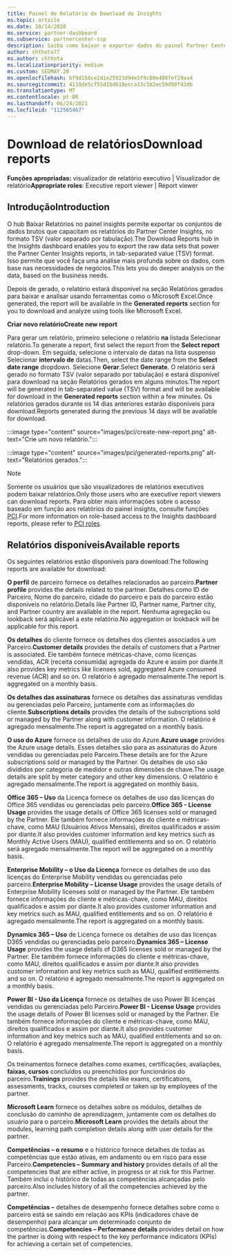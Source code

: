 ```yaml
---
title: Painel de Relatório de Download do Insights
ms.topic: article
ms.date: 10/14/2020
ms.service: partner-dashboard
ms.subservice: partnercenter-csp
description: Saiba como baixar e exportar dados do painel Partner Center relatório unificado e de relatórios Partner Center Insights.
author: shthota77
ms.author: shthota
ms.localizationpriority: medium
ms.custom: SEOMAY.20
ms.openlocfilehash: bf9d158ce2d1e25923d94e5f9c80e408fef29aa4
ms.sourcegitcommit: 4118de5cf55d1bd618ecca13c1b2ec59d80f43db
ms.translationtype: MT
ms.contentlocale: pt-BR
ms.lasthandoff: 06/24/2021
ms.locfileid: "112565467"
---
```

# <a name="download-reports"></a><span data-ttu-id="9bb8a-103">Download de relatórios</span><span class="sxs-lookup"><span data-stu-id="9bb8a-103">Download reports</span></span>

<span data-ttu-id="9bb8a-104">**Funções apropriadas:** visualizador de relatório executivo | Visualizador de relatório</span><span class="sxs-lookup"><span data-stu-id="9bb8a-104">**Appropriate roles**: Executive report viewer | Report viewer</span></span>

## <a name="introduction"></a><span data-ttu-id="9bb8a-105">Introdução</span><span class="sxs-lookup"><span data-stu-id="9bb8a-105">Introduction</span></span>

<span data-ttu-id="9bb8a-106">O hub Baixar Relatórios no painel insights permite exportar os conjuntos de dados brutos que capacitam os relatórios do Partner Center Insights, no formato TSV (valor separado por tabulação).</span><span class="sxs-lookup"><span data-stu-id="9bb8a-106">The Download Reports hub in the Insights dashboard enables you to export the raw data sets that power the Partner Center Insights reports, in tab-separated value (TSV) format.</span></span> <span data-ttu-id="9bb8a-107">Isso permite que você faça uma análise mais profunda sobre os dados, com base nas necessidades de negócios.</span><span class="sxs-lookup"><span data-stu-id="9bb8a-107">This lets you do deeper analysis on the data, based on the business needs.</span></span>

<span data-ttu-id="9bb8a-108">Depois de gerado, o relatório  estará disponível na seção Relatórios gerados para baixar e analisar usando ferramentas como o Microsoft Excel.</span><span class="sxs-lookup"><span data-stu-id="9bb8a-108">Once generated, the report  will be available in the **Generated reports** section for you to download and analyze using tools like Microsoft Excel.</span></span>

<span data-ttu-id="9bb8a-109">**Criar novo relatório**</span><span class="sxs-lookup"><span data-stu-id="9bb8a-109">**Create new report**</span></span>

<span data-ttu-id="9bb8a-110">Para gerar um relatório, primeiro selecione o relatório **na** listada Selecionar relatório.</span><span class="sxs-lookup"><span data-stu-id="9bb8a-110">To generate a report, first select the report from the **Select report** drop-down.</span></span> <span data-ttu-id="9bb8a-111">Em seguida, selecione o intervalo de datas na lista suspenso Selecionar **intervalo de** datas.</span><span class="sxs-lookup"><span data-stu-id="9bb8a-111">Then, select the date range from the **Select date range** dropdown.</span></span> <span data-ttu-id="9bb8a-112">Selecione **Gerar**.</span><span class="sxs-lookup"><span data-stu-id="9bb8a-112">Select **Generate**.</span></span> <span data-ttu-id="9bb8a-113">O relatório será gerado no formato TSV (valor separado por tabulação)  e estará disponível para download na seção Relatórios gerados em alguns minutos.</span><span class="sxs-lookup"><span data-stu-id="9bb8a-113">The report will be generated in tab-separated value (TSV) format and will be available for download in the **Generated reports** section within a few minutes.</span></span> <span data-ttu-id="9bb8a-114">Os relatórios gerados durante os 14 dias anteriores estarão disponíveis para download.</span><span class="sxs-lookup"><span data-stu-id="9bb8a-114">Reports generated during the previous 14 days will be available for download.</span></span>

:::image type="content" source="images/pci/create-new-report.png" alt-text="Crie um novo relatório.":::

:::image type="content" source="images/pci/generated-reports.png" alt-text="Relatórios gerados.":::

>[!NOTE] 
><span data-ttu-id="9bb8a-117">Somente os usuários que são visualizadores de relatórios executivos podem baixar relatórios.</span><span class="sxs-lookup"><span data-stu-id="9bb8a-117">Only those users who are executive report viewers can download reports.</span></span> <span data-ttu-id="9bb8a-118">Para obter mais informações sobre o acesso baseado em função aos relatórios do painel insights, consulte funções [PCI](pci-roles.md).</span><span class="sxs-lookup"><span data-stu-id="9bb8a-118">For more information on role-based access to the Insights dashboard reports, please refer to [PCI roles](pci-roles.md).</span></span> 

## <a name="available-reports"></a><span data-ttu-id="9bb8a-119">Relatórios disponíveis</span><span class="sxs-lookup"><span data-stu-id="9bb8a-119">Available reports</span></span>

<span data-ttu-id="9bb8a-120">Os seguintes relatórios estão disponíveis para download:</span><span class="sxs-lookup"><span data-stu-id="9bb8a-120">The following reports are available for download:</span></span>

<span data-ttu-id="9bb8a-121">**O perfil** de parceiro fornece os detalhes relacionados ao parceiro.</span><span class="sxs-lookup"><span data-stu-id="9bb8a-121">**Partner profile** provides the details related to the partner.</span></span> <span data-ttu-id="9bb8a-122">Detalhes como ID de Parceiro, Nome do parceiro, cidade do parceiro e país do parceiro estão disponíveis no relatório.</span><span class="sxs-lookup"><span data-stu-id="9bb8a-122">Details like Partner ID, Partner name, Partner city, and Partner country are available in the report.</span></span> <span data-ttu-id="9bb8a-123">Nenhuma agregação ou lookback será aplicável a este relatório.</span><span class="sxs-lookup"><span data-stu-id="9bb8a-123">No aggregation or lookback will be applicable for this report.</span></span>

<span data-ttu-id="9bb8a-124">**Os detalhes** do cliente fornece os detalhes dos clientes associados a um Parceiro.</span><span class="sxs-lookup"><span data-stu-id="9bb8a-124">**Customer details** provides the details of customers that a Partner is associated.</span></span> <span data-ttu-id="9bb8a-125">Ele também fornece métricas-chave, como licenças vendidas, ACR (receita consumida) agregada do Azure e assim por diante.</span><span class="sxs-lookup"><span data-stu-id="9bb8a-125">It also provides key metrics like licenses sold, aggregated Azure consumed revenue (ACR) and so on.</span></span> <span data-ttu-id="9bb8a-126">O relatório é agregado mensalmente.</span><span class="sxs-lookup"><span data-stu-id="9bb8a-126">The report is aggregated on a monthly basis.</span></span>

<span data-ttu-id="9bb8a-127">**Os detalhes das assinaturas** fornece os detalhes das assinaturas vendidas ou gerenciadas pelo Parceiro, juntamente com as informações do cliente.</span><span class="sxs-lookup"><span data-stu-id="9bb8a-127">**Subscriptions details** provides the details of the subscriptions sold or managed by the Partner along with customer information.</span></span> <span data-ttu-id="9bb8a-128">O relatório é agregado mensalmente.</span><span class="sxs-lookup"><span data-stu-id="9bb8a-128">The report is aggregated on a monthly basis.</span></span>

<span data-ttu-id="9bb8a-129">**O uso do Azure** fornece os detalhes de uso do Azure.</span><span class="sxs-lookup"><span data-stu-id="9bb8a-129">**Azure usage** provides the Azure usage details.</span></span> <span data-ttu-id="9bb8a-130">Esses detalhes são para as assinaturas do Azure vendidas ou gerenciadas pelo Parceiro.</span><span class="sxs-lookup"><span data-stu-id="9bb8a-130">These details are for the Azure subscriptions sold or managed by the Partner.</span></span> <span data-ttu-id="9bb8a-131">Os detalhes de uso são divididos por categoria de medidor e outras dimensões de chave.</span><span class="sxs-lookup"><span data-stu-id="9bb8a-131">The usage details are split by meter category and other key dimensions.</span></span> <span data-ttu-id="9bb8a-132">O relatório é agregado mensalmente.</span><span class="sxs-lookup"><span data-stu-id="9bb8a-132">The report is aggregated on monthly basis.</span></span>

<span data-ttu-id="9bb8a-133">**Office 365 – Uso** da Licença fornece os detalhes de uso das licenças do Office 365 vendidas ou gerenciadas pelo parceiro.</span><span class="sxs-lookup"><span data-stu-id="9bb8a-133">**Office 365 - License Usage** provides the usage details of Office 365 licenses sold or managed by the Partner.</span></span> <span data-ttu-id="9bb8a-134">Ele também fornece informações do cliente e métricas-chave, como MAU (Usuários Ativos Mensais), direitos qualificados e assim por diante.</span><span class="sxs-lookup"><span data-stu-id="9bb8a-134">It also provides customer information and key metrics such as Monthly Active Users (MAU), qualified entitlements and so on.</span></span> <span data-ttu-id="9bb8a-135">O relatório será agregado mensalmente.</span><span class="sxs-lookup"><span data-stu-id="9bb8a-135">The report will be aggregated on a monthly basis.</span></span>

<span data-ttu-id="9bb8a-136">**Enterprise Mobility – o Uso da Licença**  fornece os detalhes de uso das licenças do Enterprise Mobility vendidas ou gerenciadas pelo parceiro.</span><span class="sxs-lookup"><span data-stu-id="9bb8a-136">**Enterprise Mobility – License Usage**  provides the usage details of Enterprise Mobility licenses sold or managed by the Partner.</span></span> <span data-ttu-id="9bb8a-137">Ele também fornece informações do cliente e métricas-chave, como MAU, direitos qualificados e assim por diante.</span><span class="sxs-lookup"><span data-stu-id="9bb8a-137">It also provides customer information and key metrics such as MAU, qualified entitlements and so on.</span></span> <span data-ttu-id="9bb8a-138">O relatório é agregado mensalmente.</span><span class="sxs-lookup"><span data-stu-id="9bb8a-138">The report is aggregated on a monthly basis.</span></span>

<span data-ttu-id="9bb8a-139">**Dynamics 365 – Uso** de Licença fornece os detalhes de uso das licenças D365 vendidas ou gerenciadas pelo parceiro.</span><span class="sxs-lookup"><span data-stu-id="9bb8a-139">**Dynamics 365 – License Usage** provides the usage details of D365 licenses sold or managed by the Partner.</span></span> <span data-ttu-id="9bb8a-140">Ele também fornece informações do cliente e métricas-chave, como MAU, direitos qualificados e assim por diante.</span><span class="sxs-lookup"><span data-stu-id="9bb8a-140">It also provides customer information and key metrics such as MAU, qualified entitlements and so on.</span></span> <span data-ttu-id="9bb8a-141">O relatório é agregado mensalmente.</span><span class="sxs-lookup"><span data-stu-id="9bb8a-141">The report is aggregated on a monthly basis.</span></span>

<span data-ttu-id="9bb8a-142">**Power BI - Uso da Licença** fornece os detalhes de uso Power BI licenças vendidas ou gerenciadas pelo Parceiro.</span><span class="sxs-lookup"><span data-stu-id="9bb8a-142">**Power BI - License Usage** provides the usage details of Power BI licenses sold or managed by the Partner.</span></span> <span data-ttu-id="9bb8a-143">Ele também fornece informações do cliente e métricas-chave, como MAU, direitos qualificados e assim por diante.</span><span class="sxs-lookup"><span data-stu-id="9bb8a-143">It also provides customer information and key metrics such as MAU, qualified entitlements and so on.</span></span> <span data-ttu-id="9bb8a-144">O relatório é agregado mensalmente.</span><span class="sxs-lookup"><span data-stu-id="9bb8a-144">The report is aggregated on a monthly basis.</span></span>

<span data-ttu-id="9bb8a-145">Os treinamentos fornece detalhes como exames, certificações, avaliações, **faixas, cursos** concluídos ou preenchidos por funcionários do parceiro.</span><span class="sxs-lookup"><span data-stu-id="9bb8a-145">**Trainings** provides the details like exams, certifications, assessments, tracks, courses completed or taken up by employees of the partner.</span></span>

<span data-ttu-id="9bb8a-146">**Microsoft Learn** fornece os detalhes sobre os módulos, detalhes de conclusão do caminho de aprendizagem, juntamente com os detalhes do usuário para o parceiro.</span><span class="sxs-lookup"><span data-stu-id="9bb8a-146">**Microsoft Learn** provides the details about the modules, learning path completion details along with user details for the partner.</span></span>

<span data-ttu-id="9bb8a-147">**Competências – o resumo** e o histórico fornece detalhes de todas as competências que estão ativas, em andamento ou em risco para esse Parceiro.</span><span class="sxs-lookup"><span data-stu-id="9bb8a-147">**Competencies – Summary and history** provides details of all the competencies that are either active, in progress or at risk for this Partner.</span></span> <span data-ttu-id="9bb8a-148">Também inclui o histórico de todas as competências alcançadas pelo parceiro.</span><span class="sxs-lookup"><span data-stu-id="9bb8a-148">Also includes history of all the competencies achieved by the partner.</span></span>

<span data-ttu-id="9bb8a-149">**Competências –** detalhes de desempenho fornece detalhes sobre como o parceiro está se saindo em relação aos KPIs (indicadores chave de desempenho) para alcançar um determinado conjunto de competências.</span><span class="sxs-lookup"><span data-stu-id="9bb8a-149">**Competencies – Performance details** provides detail on how the partner is doing with respect to the key performance indicators (KPIs) for achieving a certain set of competencies.</span></span>

